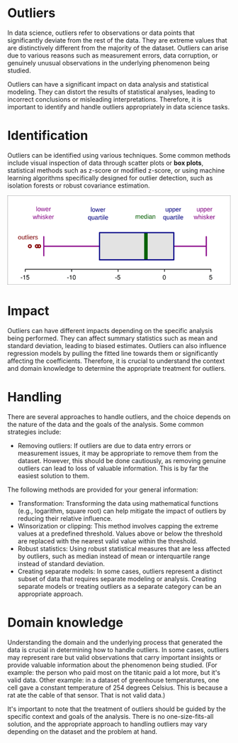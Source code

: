 # Outliers

In data science, outliers refer to observations or data points that significantly deviate from the rest of the data. They are extreme values that are distinctively different from the majority of the dataset. Outliers can arise due to various reasons such as measurement errors, data corruption, or genuinely unusual observations in the underlying phenomenon being studied.

Outliers can have a significant impact on data analysis and statistical modeling. They can distort the results of statistical analyses, leading to incorrect conclusions or misleading interpretations. Therefore, it is important to identify and handle outliers appropriately in data science tasks.


# Identification

Outliers can be identified using various techniques. Some common methods include visual inspection of data through scatter plots or __box plots__, statistical methods such as z-score or modified z-score, or using machine learning algorithms specifically designed for outlier detection, such as isolation forests or robust covariance estimation.

![](files/2023-06-12-12-04-47.png)

# Impact

Outliers can have different impacts depending on the specific analysis being performed. They can affect summary statistics such as mean and standard deviation, leading to biased estimates. Outliers can also influence regression models by pulling the fitted line towards them or significantly affecting the coefficients. Therefore, it is crucial to understand the context and domain knowledge to determine the appropriate treatment for outliers.


# Handling

There are several approaches to handle outliers, and the choice depends on the nature of the data and the goals of the analysis. Some common strategies include:

* Removing outliers: If outliers are due to data entry errors or measurement issues, it may be appropriate to remove them from the dataset. However, this should be done cautiously, as removing genuine outliers can lead to loss of valuable information. This is by far the easiest solution to them.

The following methods are provided for your general information:

* Transformation: Transforming the data using mathematical functions (e.g., logarithm, square root) can help mitigate the impact of outliers by reducing their relative influence.
* Winsorization or clipping: This method involves capping the extreme values at a predefined threshold. Values above or below the threshold are replaced with the nearest valid value within the threshold.
* Robust statistics: Using robust statistical measures that are less affected by outliers, such as median instead of mean or interquartile range instead of standard deviation.
* Creating separate models: In some cases, outliers represent a distinct subset of data that requires separate modeling or analysis. Creating separate models or treating outliers as a separate category can be an appropriate approach.

# Domain knowledge

Understanding the domain and the underlying process that generated the data is crucial in determining how to handle outliers. In some cases, outliers may represent rare but valid observations that carry important insights or provide valuable information about the phenomenon being studied. (For example: the person who paid most on the titanic paid a lot more, but it's valid data. Other example: in a dataset of greenhouse temperatures, one cell gave a constant temperature of 254 degrees Celsius. This is because a rat ate the cable of that sensor. That is not valid data.)

It's important to note that the treatment of outliers should be guided by the specific context and goals of the analysis. There is no one-size-fits-all solution, and the appropriate approach to handling outliers may vary depending on the dataset and the problem at hand.